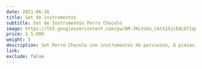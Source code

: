 ```yaml
---
date: 2021-06-26
title: Set de instrumentos
subtitle: Set de Instrumentos Perro Chocolo
image: https://lh3.googleusercontent.com/pw/AM-JKLVxUo_LbtX15jcEALbT1q8-qBvMfo9OkS8riA6eiND3jDEmXy9T2AujypGQNEDJEs-5qhrWD-0xiiIfLeW2L1whiA_goonzAqnLfDAutXyeBBiSCnTKmhy7KDu79hu3QelzxQcUyJruKv_mddqha_GeKQ=w828-h621-no?authuser=0
price: $ 5.000
weight: 5
description: Set Perro Chocolo con instrumentos de percusion, 8 piezas. Tambor se abre para guardar las piezas dentro
link: 
exclude: false
---
```

